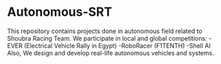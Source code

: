 # Autonomous-SRT
This repository contains projects done in autonomous field related to Shoubra Racing Team.
We participate in local and global competitions:
-EVER (Electrical Vehicle Rally in Egypt)
-RoboRacer (F1TENTH)
-Shell AI 
Also, We design and develop real-life autonomous vehicles and systems.
